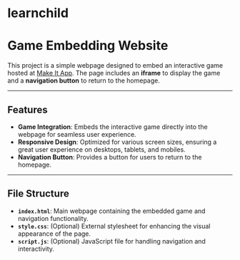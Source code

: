 # learnchild
# **Game Embedding Website**

This project is a simple webpage designed to embed an interactive game hosted at [Make It App](https://play.makeit.app/play.html?code=842303). The page includes an **iframe** to display the game and a **navigation button** to return to the homepage.

---

## **Features**
- **Game Integration**: Embeds the interactive game directly into the webpage for seamless user experience.
- **Responsive Design**: Optimized for various screen sizes, ensuring a great user experience on desktops, tablets, and mobiles.
- **Navigation Button**: Provides a button for users to return to the homepage.

---

## **File Structure**
- **`index.html`**: Main webpage containing the embedded game and navigation functionality.
- **`style.css`**: (Optional) External stylesheet for enhancing the visual appearance of the page.
- **`script.js`**: (Optional) JavaScript file for handling navigation and interactivity.



